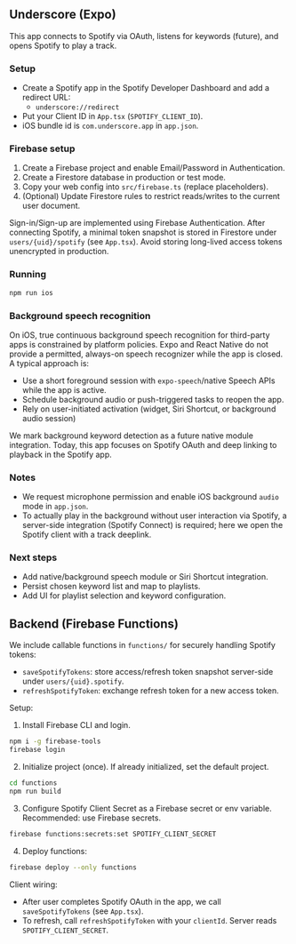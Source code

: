 ## Underscore (Expo)

This app connects to Spotify via OAuth, listens for keywords (future), and opens Spotify to play a track.

### Setup

- Create a Spotify app in the Spotify Developer Dashboard and add a redirect URL:
  - `underscore://redirect`
- Put your Client ID in `App.tsx` (`SPOTIFY_CLIENT_ID`).
- iOS bundle id is `com.underscore.app` in `app.json`.

### Firebase setup

1) Create a Firebase project and enable Email/Password in Authentication.
2) Create a Firestore database in production or test mode.
3) Copy your web config into `src/firebase.ts` (replace placeholders).
4) (Optional) Update Firestore rules to restrict reads/writes to the current user document.

Sign-in/Sign-up are implemented using Firebase Authentication. After connecting Spotify, a minimal token snapshot is stored in Firestore under `users/{uid}/spotify` (see `App.tsx`). Avoid storing long-lived access tokens unencrypted in production.

### Running

```bash
npm run ios
```

### Background speech recognition

On iOS, true continuous background speech recognition for third-party apps is constrained by platform policies. Expo and React Native do not provide a permitted, always-on speech recognizer while the app is closed. A typical approach is:

- Use a short foreground session with `expo-speech`/native Speech APIs while the app is active.
- Schedule background audio or push-triggered tasks to reopen the app.
- Rely on user-initiated activation (widget, Siri Shortcut, or background audio session)

We mark background keyword detection as a future native module integration. Today, this app focuses on Spotify OAuth and deep linking to playback in the Spotify app.

### Notes

- We request microphone permission and enable iOS background `audio` mode in `app.json`.
- To actually play in the background without user interaction via Spotify, a server-side integration (Spotify Connect) is required; here we open the Spotify client with a track deeplink.

### Next steps

- Add native/background speech module or Siri Shortcut integration.
- Persist chosen keyword list and map to playlists.
- Add UI for playlist selection and keyword configuration.

## Backend (Firebase Functions)

We include callable functions in `functions/` for securely handling Spotify tokens:

- `saveSpotifyTokens`: store access/refresh token snapshot server-side under `users/{uid}.spotify`.
- `refreshSpotifyToken`: exchange refresh token for a new access token.

Setup:

1) Install Firebase CLI and login.
```bash
npm i -g firebase-tools
firebase login
```

2) Initialize project (once). If already initialized, set the default project.
```bash
cd functions
npm run build
```

3) Configure Spotify Client Secret as a Firebase secret or env variable. Recommended: use Firebase secrets.
```bash
firebase functions:secrets:set SPOTIFY_CLIENT_SECRET
```

4) Deploy functions:
```bash
firebase deploy --only functions
```

Client wiring:
- After user completes Spotify OAuth in the app, we call `saveSpotifyTokens` (see `App.tsx`).
- To refresh, call `refreshSpotifyToken` with your `clientId`. Server reads `SPOTIFY_CLIENT_SECRET`.



